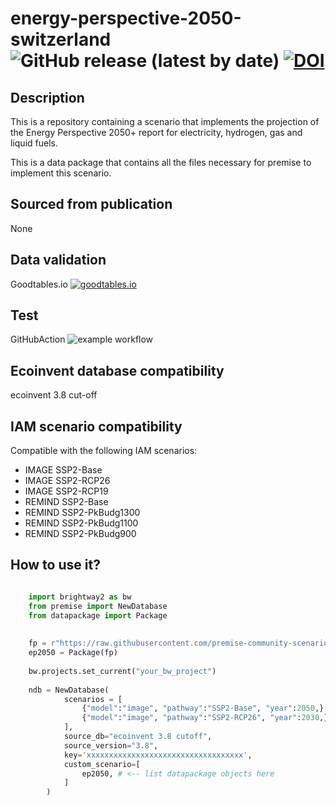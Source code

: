 # energy-perspective-2050-switzerland ![GitHub release (latest by date)](https://img.shields.io/github/v/release/premise-community-scenarios/energy-perspective-2050-switzerland) [![DOI](https://zenodo.org/badge/496564841.svg)](https://zenodo.org/badge/latestdoi/496564841)


Description
-----------

This is a repository containing a scenario that implements the projection of the Energy Perspective 2050+ report for electricity, hydrogen, gas and liquid fuels.

This is a data package that contains all the files necessary for premise to implement
this scenario.

Sourced from publication
------------------------

None

Data validation 
---------------

Goodtables.io [![goodtables.io](https://goodtables.io/badge/github/premise-community-scenarios/energy-perspective-2050-switzerland.svg)](https://goodtables.io/github/premise-community-scenarios/energy-perspective-2050-switzerland)

Test 
----

GitHubAction ![example workflow](https://github.com/premise-community-scenarios/energy-perspective-2050-switzerland/actions/workflows/main.yml/badge.svg?branch=main)


Ecoinvent database compatibility
--------------------------------

ecoinvent 3.8 cut-off

IAM scenario compatibility
---------------------------

Compatible with the following IAM scenarios:
* IMAGE SSP2-Base
* IMAGE SSP2-RCP26
* IMAGE SSP2-RCP19
* REMIND SSP2-Base
* REMIND SSP2-PkBudg1300
* REMIND SSP2-PkBudg1100
* REMIND SSP2-PkBudg900

How to use it?
--------------

```python

    import brightway2 as bw
    from premise import NewDatabase
    from datapackage import Package
    
    
    fp = r"https://raw.githubusercontent.com/premise-community-scenarios/energy-perspective-2050-switzerland/main/datapackage.json"
    ep2050 = Package(fp)
    
    bw.projects.set_current("your_bw_project")
    
    ndb = NewDatabase(
            scenarios = [
                {"model":"image", "pathway":"SSP2-Base", "year":2050,},
                {"model":"image", "pathway":"SSP2-RCP26", "year":2030,},
            ],        
            source_db="ecoinvent 3.8 cutoff",
            source_version="3.8",
            key='xxxxxxxxxxxxxxxxxxxxxxxxxxxxxxxxxxx',
            custom_scenario=[
                ep2050, # <-- list datapackage objects here
            ] 
        )
```

